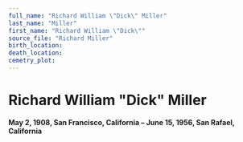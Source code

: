 ```yaml
---
full_name: "Richard William \"Dick\" Miller"
last_name: "Miller"
first_name: "Richard William \"Dick\""
source_file: "Richard Miller"
birth_location:
death_location:
cemetry_plot: 
---
```

# Richard William "Dick" Miller

**May 2, 1908, San Francisco, California – June 15, 1956, San Rafael,
California**

